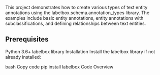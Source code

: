 This project demonstrates how to create various types of text entity annotations using the labelbox.schema.annotation_types library. The examples include basic entity annotations, entity annotations with subclassifications, and defining relationships between text entities.

## Prerequisites
Python 3.6+
labelbox library
Installation
Install the labelbox library if not already installed:

bash
Copy code
pip install labelbox
Code Overview
